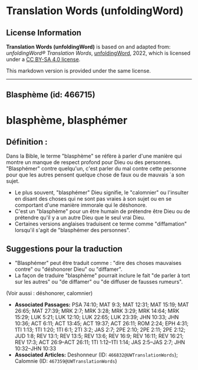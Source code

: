 # Translation Words (unfoldingWord)

## License Information

**Translation Words (unfoldingWord)** is based on and adapted from: _unfoldingWord® Translation Words_, [unfoldingWord](https://unfoldingword.org/utw), 2022, which is licensed under a [CC BY-SA 4.0 license](https://creativecommons.org/licenses/by-sa/4.0/legalcode.en).

This markdown version is provided under the same license.



--------------------------------

## Blasphème (id: 466715)

blasphème, blasphémer
=====================

Définition :
------------

Dans la Bible, le terme "blasphème" se réfère à parler d'une manière qui montre un manque de respect profond pour Dieu ou des personnes. "Blasphémer" contre quelqu'un, c'est parler du mal contre cette personne pour que les autres pensent quelque chose de faux ou de mauvais \`a son sujet.

* Le plus souvent, "blasphémer" Dieu signifie, le "calomnier" ou l'insulter en disant des choses qui ne sont pas vraies à son sujet ou en se comportant d'une manière immorale qui le déshonore.
* C'est un "blasphème" pour un être humain de prétendre être Dieu ou de prétendre qu'il y a un autre Dieu que le seul vrai Dieu.
* Certaines versions anglaises traduisent ce terme comme "diffamation" lorsqu'il s'agit de "blasphémer des personnes".

Suggestions pour la traduction
------------------------------

* "Blasphémer" peut être traduit comme : "dire des choses mauvaises contre" ou "déshonorer Dieu" ou "diffamer".
* La façon de traduire "blasphème" pourrait inclure le fait "de parler à tort sur les autres" ou "de diffamer" ou "de diffuser de fausses rumeurs".

(Voir aussi : déshonorer, calomnier)

* **Associated Passages:** PSA 74:10; MAT 9:3; MAT 12:31; MAT 15:19; MAT 26:65; MAT 27:39; MRK 2:7; MRK 3:28; MRK 3:29; MRK 14:64; MRK 15:29; LUK 5:21; LUK 12:10; LUK 22:65; LUK 23:39; JHN 10:33; JHN 10:36; ACT 6:11; ACT 13:45; ACT 19:37; ACT 26:11; ROM 2:24; EPH 4:31; 1TI 1:13; 1TI 1:20; 1TI 6:1; 2TI 3:2; JAS 2:7; 2PE 2:10; 2PE 2:11; 2PE 2:12; JUD 1:8; REV 13:1; REV 13:5; REV 13:6; REV 16:9; REV 16:11; REV 16:21; REV 17:3; ACT 26:9–ACT 26:11; 1TI 1:12–1TI 1:14; JAS 2:5–JAS 2:7; JHN 10:32–JHN 10:33
* **Associated Articles:** Deshonneur  (ID: `466832@UWTranslationWords`); Calomnie (ID: `467359@UWTranslationWords`)

